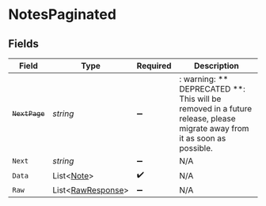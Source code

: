 # NotesPaginated


## Fields

| Field                                                                                                                   | Type                                                                                                                    | Required                                                                                                                | Description                                                                                                             |
| ----------------------------------------------------------------------------------------------------------------------- | ----------------------------------------------------------------------------------------------------------------------- | ----------------------------------------------------------------------------------------------------------------------- | ----------------------------------------------------------------------------------------------------------------------- |
| ~~`NextPage`~~                                                                                                          | *string*                                                                                                                | :heavy_minus_sign:                                                                                                      | : warning: ** DEPRECATED **: This will be removed in a future release, please migrate away from it as soon as possible. |
| `Next`                                                                                                                  | *string*                                                                                                                | :heavy_minus_sign:                                                                                                      | N/A                                                                                                                     |
| `Data`                                                                                                                  | List<[Note](../../Models/Components/Note.md)>                                                                           | :heavy_check_mark:                                                                                                      | N/A                                                                                                                     |
| `Raw`                                                                                                                   | List<[RawResponse](../../Models/Components/RawResponse.md)>                                                             | :heavy_minus_sign:                                                                                                      | N/A                                                                                                                     |